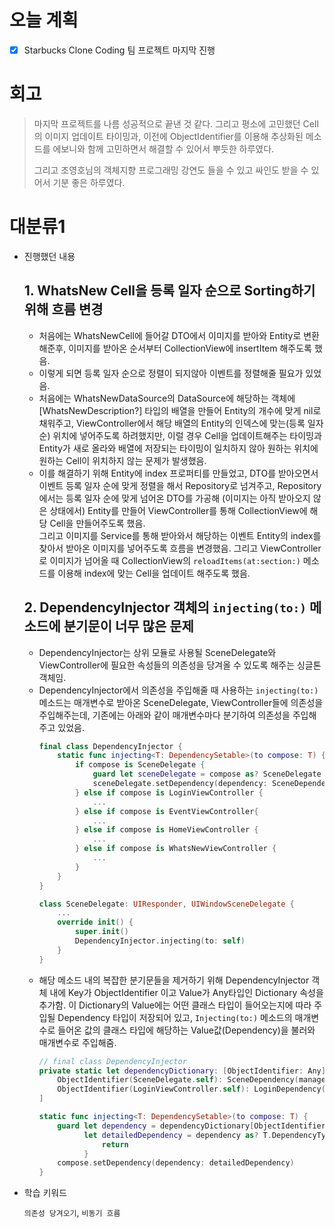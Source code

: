 # 오늘 계획

- [x] Starbucks Clone Coding 팀 프로젝트 마지막 진행

# 회고

> 마지막 프로젝트를 나름 성공적으로 끝낸 것 같다. 그리고 평소에 고민했던 Cell의 이미지 업데이트 타이밍과, 이전에 ObjectIdentifier를 이용해 추상화된 메소드를 에보니와 함께 고민하면서 해결할 수 있어서 뿌듯한 하루였다. 
>
> 그리고 조영호님의 객체지향 프로그래밍 강연도 들을 수 있고 싸인도 받을 수 있어서 기분 좋은 하루였다.

# 대분류1

- 진행했던 내용

	## 1. WhatsNew Cell을 등록 일자 순으로 Sorting하기 위해 흐름 변경
	- 처음에는 WhatsNewCell에 들어갈 DTO에서 이미지를 받아와 Entity로 변환해준후, 이미지를 받아온 순서부터 CollectionView에 insertItem 해주도록 했음.
	- 이렇게 되면 등록 일자 순으로 정렬이 되지않아 이벤트를 정렬해줄 필요가 있었음.
	- 처음에는 WhatsNewDataSource의 DataSource에 해당하는 객체에 [WhatsNewDescription?] 타입의 배열을 만들어 Entity의 개수에 맞게 nil로 채워주고, 
	  ViewController에서 해당 배열의 Entity의 인덱스에 맞는(등록 일자 순) 위치에 넣어주도록 하려했지만, 이럴 경우 Cell을 업데이트해주는 타이밍과 Entity가 새로 올라와 배열에 저장되는 타이밍이 일치하지 않아 원하는 위치에 원하는 Cell이 위치하지 않는 문제가 발생했음.
	- 이를 해결하기 위해 Entity에 index 프로퍼티를 만들었고, 
	  DTO를 받아오면서 이벤트 등록 일자 순에 맞게 정렬을 해서 Repository로 넘겨주고, 
	  Repository에서는 등록 일자 순에 맞게 넘어온 DTO를 가공해 (이미지는 아직 받아오지 않은 상태에서) Entity를 만들어 ViewController를 통해 CollectionView에 해당 Cell을 만들어주도록 했음.  
	  그리고 이미지를 Service를 통해 받아와서 해당하는 이벤트 Entity의 index를 찾아서 받아온 이미지를 넣어주도록 흐름을 변경했음.
	  그리고 ViewController로 이미지가 넘어올 때  CollectionView의 `reloadItems(at:section:)` 메소드를 이용해 index에 맞는 Cell을 업데이트 해주도록 했음.
	  

	## 2. DependencyInjector 객체의 `injecting(to:)` 메소드에 분기문이 너무 많은 문제
	- DependencyInjector는 상위 모듈로 사용될 SceneDelegate와 ViewController에 필요한 속성들의 의존성을 당겨올 수 있도록 해주는 싱글톤 객체임.
	- DependencyInjector에서 의존성을 주입해줄 때 사용하는 `injecting(to:)` 메소드는 매개변수로 받아온 SceneDelegate, ViewController들에 의존성을 주입해주는데, 기존에는 아래와 같이 매개변수마다 분기하여 의존성을 주입해주고 있었음.
	  ```swift
	  final class DependencyInjector {
	      static func injecting<T: DependencySetable>(to compose: T) {
	          if compose is SceneDelegate {
	              guard let sceneDelegate = compose as? SceneDelegate else { return }
	              sceneDelegate.setDependency(dependency: SceneDependency(manager: SceneUseCase(userDefaultManagable: UserDefaultManager(), eventDataGettable: EventRepository(eventService: EventService()))))
	          } else if compose is LoginViewController {
	              ...
	          } else if compose is EventViewController{
	              ...
	          } else if compose is HomeViewController {
	              ...
	          } else if compose is WhatsNewViewController {
	              ...
	          }
	      }
	  }
	  
	  class SceneDelegate: UIResponder, UIWindowSceneDelegate {
	      ...
	      override init() {
	          super.init()
	          DependencyInjector.injecting(to: self)
	      }
	  }
	  ```
	- 해당 메소드 내의 복잡한 분기문들을 제거하기 위해 DependencyInjector 객체 내에 Key가 ObjectIdentifier 이고 Value가 Any타입인 Dictionary 속성을 추가함.
	  이 Dictionary의 Value에는 어떤 클래스 타입이 들어오는지에 따라 주입될 Dependency 타입이 저장되어 있고, `Injecting(to:)` 메소드의 매개변수로 들어온 값의 클래스 타입에 해당하는 Value값(Dependency)을 불러와 매개변수로 주입해줌.
	  ```swift
	  // final class DependencyInjector 
	  private static let dependencyDictionary: [ObjectIdentifier: Any] = [
	      ObjectIdentifier(SceneDelegate.self): SceneDependency(manager: SceneUseCase(userDefaultManagable: UserDefaultManager(), eventDataGettable: EventRepository(eventService: EventService()))),
	      ObjectIdentifier(LoginViewController.self): LoginDependency(manager: LoginUseCase(kakaoLoginable: KakaoLogin(), userDefaultManagable: UserDefaultManager(), eventDataGettable: EventRepository(eventService: EventService()))), ...
	  ]
	  
	  static func injecting<T: DependencySetable>(to compose: T) {
	      guard let dependency = dependencyDictionary[ObjectIdentifier(type(of: compose.self))],
	            let detailedDependency = dependency as? T.DependencyType else {
	                return
	            }
	      compose.setDependency(dependency: detailedDependency)
	  }
	  ```

-  학습 키워드

	`의존성 당겨오기`, `비동기 흐름`
